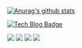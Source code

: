 [![Anurag's github stats](https://github-readme-stats.vercel.app/api?username=f5074&count_private=true&show_icons=true&line_height=20)](https://github.com/anuraghazra/github-readme-stats)

[![Tech Blog Badge](http://img.shields.io/badge/-Tech%20blog-black?style=flat-square&logo=github&link=https://f5074.tistory.com)](https://f5074.tistory.com)

![](https://img.shields.io/badge/Framework-Android-informational?style=flat&logo=Android&logoColor=white&color=F29400)
![](https://img.shields.io/badge/Framework-Spring-informational?style=flat&logo=Spring&logoColor=white&color=F29400)
![](https://img.shields.io/badge/Language-Java-informational?style=flat&logo=Java&logoColor=white&color=F29400)
![](https://img.shields.io/badge/Tools-Git-informational?style=flat&logo=Git&logoColor=white&color=F29400)


<!--### Hi there 👋-->
<!--
[![Linkedin Badge](https://img.shields.io/badge/-LinkedIn-blue?style=flat-square&logo=Linkedin&logoColor=white&link=https://www.linkedin.com/in/#)](https://www.linkedin.com/in/#/) 

**f5074/f5074** is a ✨ _special_ ✨ repository because its `README.md` (this file) appears on your GitHub profile.

Here are some ideas to get you started:

- 🔭 I’m currently working on ...
- 🌱 I’m currently learning ...
- 👯 I’m looking to collaborate on ...
- 🤔 I’m looking for help with ...
- 💬 Ask me about ...
- 📫 How to reach me: ...
- 😄 Pronouns: ...
- ⚡ Fun fact: ...
-->
